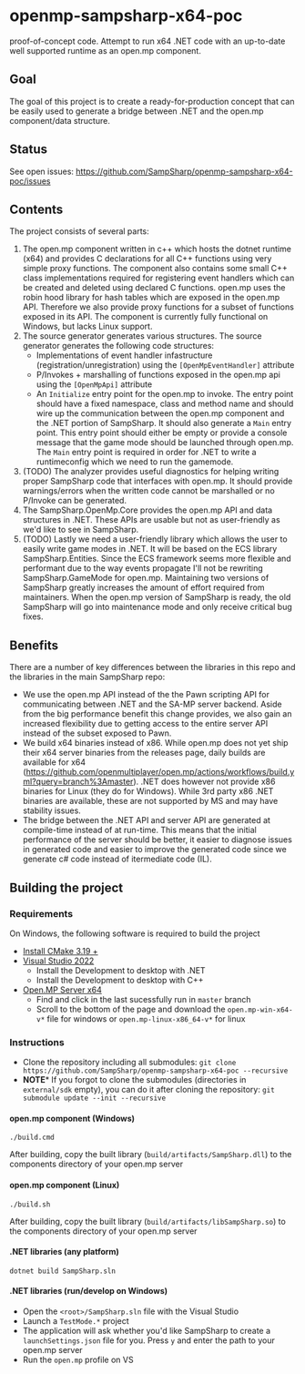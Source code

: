 # openmp-sampsharp-x64-poc

proof-of-concept code. Attempt to run x64 .NET code with an up-to-date well supported runtime as an open.mp component.

Goal
----

The goal of this project is to create a ready-for-production concept that can be easily used to generate a bridge
between .NET and the open.mp component/data structure.

Status
------

See open issues: https://github.com/SampSharp/openmp-sampsharp-x64-poc/issues

Contents  
--------  

The project consists of several parts:  
1) The open.mp component written in c++ which hosts the dotnet runtime (x64) and provides C declarations for all C++
functions using very simple proxy functions. The component also contains some small C++ class implementations required
for registering event handlers which can be created and deleted using declared C functions. open.mp uses the robin hood
library for hash tables which are exposed in the open.mp API. Therefore we also provide proxy functions for a subset of
functions exposed in its API. The component is currently fully functional on Windows, but lacks Linux support.  
2) The source generator generates various structures. The source generator generates the following code structures:  
   - Implementations of event handler infastructure (registration/unregistration) using the `[OpenMpEventHandler]`
   attribute  
   - P/Invokes + marshalling of functions exposed in the open.mp api using the `[OpenMpApi]` attribute  
   - An `Initialize` entry point for the open.mp to invoke. The entry point should have a fixed namespace, class and
   method name and should wire up the communication between the open.mp component and the .NET portion of SampSharp. It
   should also generate a `Main` entry point. This entry point should either be empty or provide a console message that
   the game mode should be launched through open.mp. The `Main` entry point is required in order for .NET to write a
   runtimeconfig which we need to run the gamemode.
4) (TODO) The analyzer provides useful diagnostics for helping writing proper SampSharp code that interfaces with
open.mp. It should provide warnings/errors when the written code cannot be marshalled or no P/Invoke can be generated.  
5) The SampSharp.OpenMp.Core provides the open.mp API and data structures in .NET. These APIs are usable but not as
   user-friendly as we'd like to see in SampSharp.  
7) (TODO) Lastly we need a user-friendly library which allows the user to easily write game modes in .NET. It will be
based on the ECS library SampSharp.Entities. Since the ECS framework seems more flexible and performant due to the way
events propagate I'll not be rewriting SampSharp.GameMode for open.mp. Maintaining two versions of SampSharp greatly
increases the amount of effort required from maintainers. When the open.mp version of SampSharp is ready, the old
SampSharp will go into maintenance mode and only receive critical bug fixes.  

Benefits  
--------  

There are a number of key differences between the libraries in this repo and the libraries in the main
SampSharp repo:
- We use the open.mp API instead of the the Pawn scripting API for communicating between .NET and the
SA-MP server backend. Aside from the big performance benefit this change provides, we also gain an increased flexibility
due to getting access to the entire server API instead of the subset exposed to Pawn.  
- We build x64 binaries instead of x86. While open.mp does not yet ship their x64 server binaries from the releases
page, daily builds are available for x64
(https://github.com/openmultiplayer/open.mp/actions/workflows/build.yml?query=branch%3Amaster). .NET does however not
provide x86 binaries for Linux (they do for Windows). While 3rd party x86 .NET binaries are available, these are not
supported by MS and may have stability issues.  
- The bridge between the .NET API and server API are generated at compile-time instead of at run-time. This means that
the initial performance of the server should be better, it easier to diagnose issues in generated code and easier to
improve the generated code since we generate c# code instead of itermediate code (IL).  

Building the project
--------------------

### Requirements

On Windows, the following software is required to build the project
- [Install CMake 3.19 +](https://cmake.org/download/)
- [Visual Studio 2022](https://visualstudio.microsoft.com/en-us/vs/)
  - Install the Development to desktop with .NET
  - Install the Development to desktop with C++
- [Open.MP Server x64](https://github.com/openmultiplayer/open.mp/actions?query=branch%3Amaster)
  - Find and click in the last sucessfully run in `master` branch
  - Scroll to the bottom of the page and download the `open.mp-win-x64-v*` file for windows or `open.mp-linux-x86_64-v*` for linux

### Instructions

- Clone the repository including all submodules: `git clone https://github.com/SampSharp/openmp-sampsharp-x64-poc
--recursive` 
- **NOTE*** If you forgot to clone the submodules (directories in `external/sdk` empty), you can do it after cloning the
  repository: `git submodule update --init --recursive` 

#### open.mp component (Windows)

```
./build.cmd
```

After building, copy the built library (`build/artifacts/SampSharp.dll`) to the components directory of your open.mp server

#### open.mp component (Linux)
```
./build.sh
```

After building, copy the built library (`build/artifacts/libSampSharp.so`) to the components directory of your open.mp server

#### .NET libraries (any platform)
```
dotnet build SampSharp.sln
```

#### .NET libraries (run/develop on Windows)
  - Open the `<root>/SampSharp.sln` file with the Visual Studio
  - Launch a `TestMode.*` project
  - The application will ask whether you'd like SampSharp to create a `launchSettings.json` file for you. Press `y` and enter the path to your open.mp server
  - Run the `open.mp` profile on VS
